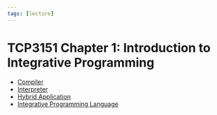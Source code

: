 ```yaml
---
tags: [lecture]
---
```


# TCP3151 Chapter 1: Introduction to Integrative Programming

- [Compiler](202302152015.md)
- [Interpreter](202302152053.md)
- [Hybrid Application](202311041146.md)
- [Integrative Programming Language](202311041150.md)
